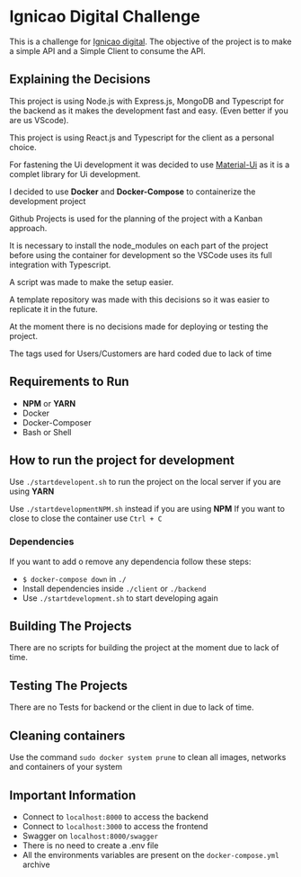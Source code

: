 # Ignicao Digital Challenge

This is a challenge for [Ignicao digital](https://www.ignicaodigital.com.br/).
The objective of the project is to make a simple API and a Simple Client to consume the API.

## Explaining the Decisions

This project is using Node.js with Express.js, MongoDB and Typescript for the backend as it makes the development fast and easy. (Even better if you are us VScode).

This project is using React.js and Typescript for the client as a personal choice.

For fastening the Ui development it was decided to use [Material-Ui](https://material-ui.com/) as it is a complet library for Ui development.

I decided to use **Docker** and **Docker-Compose** to containerize the development project

Github Projects is used for the planning of the project with a Kanban approach.

It is necessary to install the node_modules on each part of the project before using the container for development so the VSCode uses its full integration with Typescript.

A script was made to make the setup easier.

A template repository was made with this decisions so it was easier to replicate it in the future.

At the moment there is no decisions made for deploying or testing the project.

The tags used for Users/Customers are hard coded due to lack of time

## Requirements to Run

- **NPM** or **YARN**
- Docker
- Docker-Composer
- Bash or Shell

## How to run the project for development

Use `./startdevelopent.sh` to run the project on the local server if you are using **YARN**

Use `./startdevelopmentNPM.sh` instead if you are using **NPM**
If you want to close to close the container use `Ctrl + C`

### Dependencies

If you want to add o remove any dependencia follow these steps:

- `$ docker-compose down` in `./`
- Install dependencies inside `./client` or `./backend`
- Use `./startdevelopment.sh` to start developing again

## Building The Projects

There are no scripts for building the project at the moment due to lack of time.

## Testing The Projects

There are no Tests for backend or the client in due to lack of time.

## Cleaning containers

Use the command `sudo docker system prune` to clean all images, networks and containers of your system

## Important Information

- Connect to `localhost:8000` to access the backend
- Connect to `localhost:3000` to access the frontend
- Swagger on `localhost:8000/swagger`
- There is no need to create a .env file
- All the environments variables are present on the `docker-compose.yml` archive
